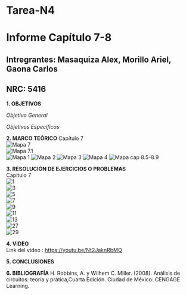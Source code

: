 # Tarea-N4 
# Informe Capítulo 7-8
## Intregrantes: Masaquiza Alex, Morillo Ariel, Gaona Carlos
## NRC: 5416

**1. OBJETIVOS**

_Objetivo General_

_Objetivos Específicos_


**2. MARCO TEÓRICO**
Capítulo 7    
![Mapa 7]( https://github.com/AlexMP98/Tarea-N4/blob/main/Imagenes/Cap7.png )    
![Mapa 7.1]( https://github.com/AlexMP98/Tarea-N4/blob/main/Imagenes/Cap7_1.png )    
![Mapa 1]( https://github.com/AlexMP98/Tarea-N4/blob/main/Imagenes/1.PNG )
![Mapa 2]( https://github.com/AlexMP98/Tarea-N4/blob/main/Imagenes/2.PNG )
![Mapa 3]( https://github.com/AlexMP98/Tarea-N4/blob/main/Imagenes/3.PNG )
![Mapa 4]( https://github.com/AlexMP98/Tarea-N4/blob/main/Imagenes/4.PNG )
![Mapa cap 8.5-8.9](https://github.com/AlexMP98/Tarea-N4/blob/main/Imagenes/Fun.C%20Tarea%204%20resumen%20cap%208.jpg)

**3. RESOLUCIÓN DE EJERCICIOS O PROBLEMAS**   
Capítulo 7   
![1]( https://github.com/AlexMP98/Tarea-N4/blob/main/Imagenes/1.png )    
![3]( https://github.com/AlexMP98/Tarea-N4/blob/main/Imagenes/3.png )   
![5]( https://github.com/AlexMP98/Tarea-N4/blob/main/Imagenes/5.png )      
![7]( https://github.com/AlexMP98/Tarea-N4/blob/main/Imagenes/7.png )      
![9]( https://github.com/AlexMP98/Tarea-N4/blob/main/Imagenes/9.png )     
![11]( https://github.com/AlexMP98/Tarea-N4/blob/main/Imagenes/11.png )     
![13]( https://github.com/AlexMP98/Tarea-N4/blob/main/Imagenes/13.png )       
![27]( https://github.com/AlexMP98/Tarea-N4/blob/main/Imagenes/27.png )     
![29]( https://github.com/AlexMP98/Tarea-N4/blob/main/Imagenes/29.png )     

**4. VIDEO**      
Link del video : https://youtu.be/Nt2JaknRbMQ    

**5. CONCLUSIONES**

**6. BIBLIOGRAFÍA**
H. Robbins, A. y Wilhem C. Miller. (2008). Análisis de circuitos: teoría y prática,Cuarta Edición. Ciudad de México: CENGAGE Learning. 


